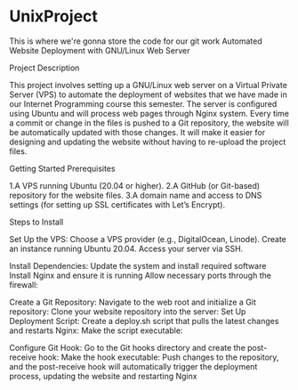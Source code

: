 # UnixProject
This is where we're gonna store the code for our git work
Automated Website Deployment with GNU/Linux Web Server

Project Description

This project involves setting up a GNU/Linux web server on a Virtual Private Server (VPS) to automate the deployment of websites that we have made in our Internet Programming course this semester. The server is configured using Ubuntu and will process web pages through Nginx system. Every time a commit or change in the files is pushed to a Git repository, the website will be automatically updated with those changes. It will make it easier for designing and updating the website without having to re-upload the project files. 

Getting Started
	Prerequisites

1.A VPS running Ubuntu (20.04 or higher).
2.A GitHub (or Git-based) repository for the website files.
3.A domain name and access to DNS settings (for setting up SSL certificates with Let’s Encrypt).

Steps to Install

Set Up the VPS:
	Choose a VPS provider (e.g., DigitalOcean, Linode).
	Create an instance running Ubuntu 20.04.
	Access your server via SSH.

Install Dependencies:
	Update the system and install required software
	Install Nginx and ensure it is running
	Allow necessary ports through the firewall:

Create a Git Repository:
	Navigate to the web root and initialize a Git repository:
	Clone your website repository into the server:
Set Up Deployment Script:
	Create a deploy.sh script that pulls the latest changes and restarts Nginx:
	Make the script executable:
	
Configure Git Hook:
	Go to the Git hooks directory and create the post-receive hook:
	Make the hook executable:
  Push changes to the repository, and the post-receive hook will automatically trigger the deployment process, updating the 	website and restarting Nginx 
